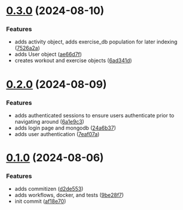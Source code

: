 # [0.3.0](https://github.com/cayubweeums-repos/werk/compare/v0.2.0...v0.3.0) (2024-08-10)


### Features

* adds activity object, adds exercise_db population for later indexing ([7526a2a](https://github.com/cayubweeums-repos/werk/commit/7526a2aec7140b64ff04e1623d9d32dc99417f13))
* adds User object ([ae66d7f](https://github.com/cayubweeums-repos/werk/commit/ae66d7ff005cfd665a0e3f7950ea8c07774c48c7))
* creates workout and exercise objects ([6ad341d](https://github.com/cayubweeums-repos/werk/commit/6ad341d9599dd84f89555cbdfaa97c90696b1988))



# [0.2.0](https://github.com/cayubweeums-repos/werk/compare/v0.1.0...v0.2.0) (2024-08-09)


### Features

* adds authenticated sessions to ensure users authenticate prior to navigating around ([6a1e9c3](https://github.com/cayubweeums-repos/werk/commit/6a1e9c30efca80e392a86c9cf3465f61bdea19f0))
* adds login page and mongodb ([24a6b37](https://github.com/cayubweeums-repos/werk/commit/24a6b37c90985446defdc6385b2c117bad9fdd63))
* adds user authentication ([7eaf07a](https://github.com/cayubweeums-repos/werk/commit/7eaf07a5d43848ec2529c418d053fbe8f1c8c288))



# [0.1.0](https://github.com/cayubweeums-repos/werk/compare/af18e70b9460f445bbae673e7461b35f9582923d...v0.1.0) (2024-08-06)


### Features

* adds commitizen ([d2de553](https://github.com/cayubweeums-repos/werk/commit/d2de5534730869346f2c1e594f7358dd3e9eb968))
* adds workflows, docker, and tests ([9be28f7](https://github.com/cayubweeums-repos/werk/commit/9be28f754288f3eb66d8400b44f3bfe197f6abd5))
* init commit ([af18e70](https://github.com/cayubweeums-repos/werk/commit/af18e70b9460f445bbae673e7461b35f9582923d))



